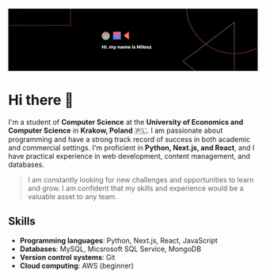 ![](https://raw.githubusercontent.com/devmilek/devmilek/main/banner.png)

# Hi there 👋

I'm a student of **Computer Science** at the **University of Economics and Computer Science** in **Krakow, Poland** 🇵🇱. I am passionate about programming and have a strong track record of success in both academic and commercial settings. I'm proficient in **Python, Next.js, and React**, and I have practical experience in web development, content management, and databases.

> I am constantly looking for new challenges and opportunities to learn and grow. I am confident that my skills and experience would be a valuable asset to any team.

## Skills
- **Programming languages**: Python, Next.js, React, JavaScript
- **Databases**: MySQL, Micsrosoft SQL Service, MongoDB
- **Version control systems**: Git
- **Cloud computing**: AWS (beginner)

